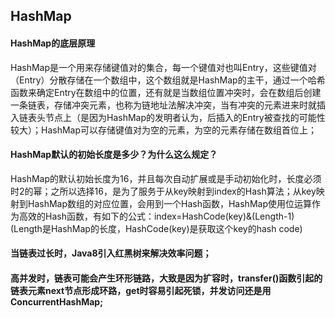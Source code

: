 ## HashMap


#### HashMap的底层原理
HashMap是一个用来存储键值对的集合，每一个键值对也叫Entry，这些键值对（Entry）分散存储在一个数组中，这个数组就是HashMap的主干，通过一个哈希函数来确定Entry在数组中的位置，还有就是当数组位置冲突时，会在数组后创建一条链表，存储冲突元素，也称为链地址法解决冲突，当有冲突的元素进来时就插入链表头节点上（是因为HashMap的发明者认为，后插入的Entry被查找的可能性较大）；HashMap可以存储键值对为空的元素，为空的元素存储在数组首位上；

#### HashMap默认的初始长度是多少？为什么这么规定？

HashMap的默认初始长度为16，并且每次自动扩展或是手动初始化时，长度必须时2的幂；之所以选择16，是为了服务于从key映射到index的Hash算法；从key映射到HashMap数组的对应位置，会用到一个Hash函数，HashMap使用位运算作为高效的Hash函数，有如下的公式：index=HashCode(key)&(Length-1)(Length是HashMap的长度，HashCode(key)是获取这个key的hash code)


#### 当链表过长时，Java8引入红黑树来解决效率问题；


#### 高并发时，链表可能会产生环形链路，大致是因为扩容时，transfer()函数引起的链表元素next节点形成环路，get时容易引起死锁，并发访问还是用ConcurrentHashMap;